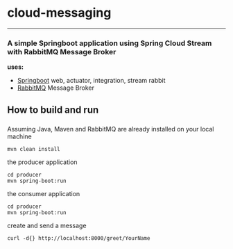 # cloud-messaging
---------------------------
### A simple Springboot application using Spring Cloud Stream with RabbitMQ Message Broker

**uses:**

* [Springboot](http://projects.spring.io/spring-boot/) web, actuator, integration, stream rabbit
* [RabbitMQ](https://www.rabbitmq.com/) Message Broker

## How to build and run

### 

Assuming Java, Maven and RabbitMQ are already installed on your local machine

```
mvn clean install
```

the producer application

```
cd producer
mvn spring-boot:run
```

the consumer application

```
cd producer
mvn spring-boot:run
```
create and send a message

```
curl -d{} http://localhost:8000/greet/YourName
```
